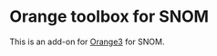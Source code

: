 Orange toolbox for SNOM
=======================

This is an add-on for [Orange3](http://orange.biolab.si) for SNOM.
